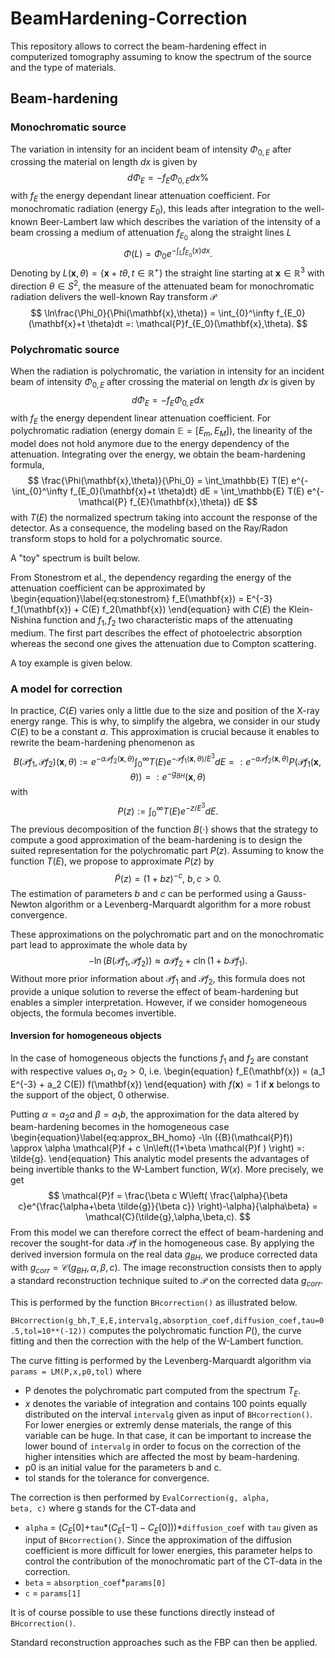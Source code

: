 # BeamHardening-Correction
This repository allows to correct the beam-hardening effect in computerized tomography assuming to know the spectrum of the source and the type of materials.


## Beam-hardening

### Monochromatic source 

The variation in intensity for an incident beam of intensity $\Phi_{0,E}$ after crossing the material on length $dx$ is given by 
$$d\Phi_E = - f_{E} \Phi_{0,E} dx \% $$
with $f_{E}$ the energy dependant linear attenuation coefficient. For monochromatic radiation (energy $E_0$), this leads after integration to the well-known Beer-Lambert law which describes the variation of the intensity of a beam crossing a medium of attenuation $f_{E_0}$ along the straight lines $L$
$$
\Phi(L) = \Phi_0 e^{-\int_L f_{E_0}(x)dx}.
$$ 
Denoting by $L(\mathbf{x},\theta) = \{\mathbf{x}+t \theta, t\in\mathbb{R}^+\}$ the straight line starting at $\mathbf{x}\in \mathbb{R}^3$ with direction $\theta \in S^2$, the measure of the attenuated beam for monochromatic radiation delivers the well-known Ray transform $\mathcal{P}$
$$
\ln\frac{\Phi_0}{\Phi(\mathbf{x},\theta)} = \int_{0}^\infty f_{E_0}(\mathbf{x}+t \theta)dt =: \mathcal{P}f_{E_0}(\mathbf{x},\theta).
$$

### Polychromatic source

When the radiation is polychromatic, the variation in intensity for an incident beam of intensity $\Phi_{0,E}$ after crossing the material on length $dx$ is given by 
$$
d\Phi_E = - f_{E} \Phi_{0,E} dx
$$
with $f_{E}$ the energy dependent linear attenuation coefficient. For polychromatic radiation (energy domain $\mathbb{E}=[E_m,E_M]$), the linearity of the model does not hold anymore due to the energy dependency of the attenuation. Integrating over the energy, we obtain the beam-hardening formula,
$$
\frac{\Phi(\mathbf{x},\theta)}{\Phi_0} = \int_\mathbb{E} T(E) e^{-\int_{0}^\infty f_{E_0}(\mathbf{x}+t \theta)dt} dE = \int_\mathbb{E} T(E) e^{-\mathcal{P} f_{E}(\mathbf{x},\theta)} dE
$$
with $T(E)$ the normalized spectrum taking into account the response of the detector. As a consequence, the modeling based on the Ray/Radon transform stops to hold for a polychromatic source.

A "toy" spectrum is built below. 


From Stonestrom et al., the dependency regarding the energy of the attenuation coefficient can be approximated by
\begin{equation}\label{eq:stonestrom}
f_E(\mathbf{x}) = E^{-3} f_1(\mathbf{x}) + C(E) f_2(\mathbf{x})
\end{equation}
with $C(E)$ the Klein-Nishina function and $f_1,f_2$ two characteristic maps  of the attenuating medium. The first part describes the effect of photoelectric absorption whereas the second one gives the attenuation due to Compton scattering.

A toy example is given below.


### A model for correction 


In practice, $C(E)$ varies only a little due to the size and position of the X-ray energy range. This is why, to simplify the algebra, we consider in our study $C(E)$ to be a constant $a$. This approximation is crucial because it enables to rewrite the beam-hardening phenomenon as
$$
B(\mathcal{P}f_1,\mathcal{P}f_2)(\mathbf{x},\theta) := e^{-a \mathcal{P}f_2(\mathbf{x},\theta)}\int_0^\infty T(E) e^{- \mathcal{P}f_1(\mathbf{x},\theta)/E^{3}} dE =:  e^{-a \mathcal{P}f_2(\mathbf{x},\theta)} P(\mathcal{P}f_1(\mathbf{x},\theta)) =: e^{-g_{BH}}(\mathbf{x},\theta)
$$
with
$$
P(z) := \int_0^\infty T(E) e^{-z/E^3} dE.
$$
The previous decomposition of the function $B(\cdot)$ shows that the strategy to compute a good approximation of the beam-hardening is to design the suited representation for the polychromatic part $P(z)$. Assuming to know the function $T(E)$, we propose to approximate $P(z)$ by 
$$
\tilde{P}(z) = \left(1+bz\right)^{-c}, \ b,c >0.
$$ 
The estimation of parameters $b$ and $c$ can be performed using a Gauss-Newton algorithm or a Levenberg-Marquardt algorithm for a more robust convergence. 

These approximations on the polychromatic part and on the monochromatic part lead to approximate the whole data by 
$$
-\ln (B(\mathcal{P}f_1,\mathcal{P}f_2)) \approx a \mathcal{P}f_2 + c \ln\left(1+b\mathcal{P}f_1 \right).
$$
Without more prior information about $\mathcal{P}f_1$ and $\mathcal{P}f_2$, this formula does not provide a unique solution to reverse the effect of beam-hardening but enables a simpler interpretation. However, if we consider homogeneous objects, the formula becomes invertible.


#### Inversion for homogeneous objects

In the case of homogeneous objects the functions $f_1$ and $f_2$ are constant with respective values $a_1,a_2>0$, i.e.
\begin{equation}
f_E(\mathbf{x}) = (a_1 E^{-3} + a_2 C(E)) f(\mathbf{x})
\end{equation}
with $f(\mathbf{x}) = 1$ if $\mathbf{x}$ belongs to the support of the object, 0 otherwise. 

Putting $\alpha=a_2 a$ and $\beta = a_1 b$, the approximation for the data altered by beam-hardening becomes in the homogeneous case
\begin{equation}\label{eq:approx_BH_homo}
-\ln ({B}(\mathcal{P}f)) \approx \alpha \mathcal{P}f + c \ln\left((1+\beta \mathcal{P}f ) \right) =: \tilde{g}.
\end{equation}
This analytic model presents the advantages of being invertible thanks to the W-Lambert function, $W(x)$. More precisely, we get  
$$
\mathcal{P}f = \frac{\beta c W\left( \frac{\alpha}{\beta c}e^{\frac{\alpha+\beta \tilde{g}}{\beta c}} \right)-\alpha}{\alpha\beta} = \mathcal{C}(\tilde{g},\alpha,\beta,c).
$$
From this model we can therefore correct the effect of beam-hardening and recover the sought-for data $\mathcal{P}f$ in the homogeneous case. By applying the derived inversion formula on the real data $g_{BH}$, we produce corrected data with $g_{corr}  =  \mathcal{C}(g_{BH},\alpha,\beta,c)$.
The image reconstruction consists then to apply a standard reconstruction technique suited to $\mathcal{P}$ on the corrected data $g_{corr}$. 

This is performed by the function <code>BHcorrection()</code> as illustrated below.


<code>BHcorrection(g_bh,T_E,E,intervalg,absorption_coef,diffusion_coef,tau=0.5,tol=10**(-12))</code> computes the polychromatic function $P()$, the curve fitting and then the correction with the help of the W-Lambert function.

The curve fitting is performed by the Levenberg-Marquardt algorithm via <code>params = LM(P,x,p0,tol)</code> where 
* P denotes the polychromatic part computed from the spectrum $T_E$. 
* $x$ denotes the variable of integration and contains 100 points equally distributed on the interval <code>intervalg</code> given as input of <code>BHcorrection()</code>. For lower energies or extremly dense materials, the range of this variable can be huge. In that case, it can be important to increase the lower bound of <code>intervalg</code> in order to focus on the correction of the higher intensities which are affected the most by beam-hardening. 
* p0 is an initial value for the parameters b and c. 
* tol stands for the tolerance for convergence.
    
The correction is then performed by <code>EvalCorrection(g, alpha, beta, c)</code> where g stands for the CT-data and 
* <code>alpha</code> = $(C_E[0]+$<code>tau</code>$*(C_E[-1]-C_E[0]))$*<code>diffusion_coef</code> with <code>tau</code> given as input of <code>BHcorrection()</code>. Since the approximation of the diffusion coefficient is more difficult for lower energies, this parameter helps to control the contribution of the monochromatic part of the CT-data in the correction. 
* <code>beta</code> = <code>absorption_coef</code>*<code>params[0]</code>
* <code>c</code> = <code>params[1]</code>

It is of course possible to use these functions directly instead of <code>BHcorrection()</code>.

Standard reconstruction approaches such as the FBP can then be applied.
